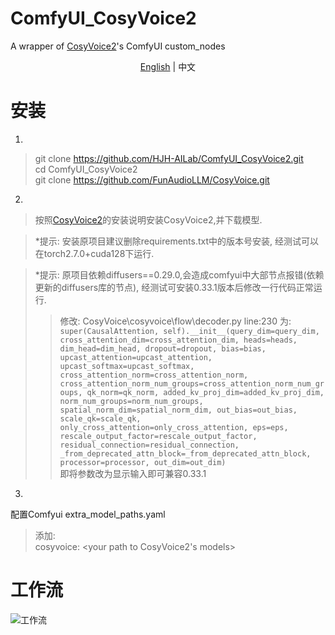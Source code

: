 # ComfyUI_CosyVoice2
A wrapper of [CosyVoice2](https://github.com/FunAudioLLM/CosyVoice/ "CosyVoice2")'s ComfyUI custom_nodes  

<p style="text-align:center;"><a href="README.md">English</a> | <span>中文</span></p>

# 安装
1.   
>git clone <https://github.com/HJH-AILab/ComfyUI_CosyVoice2.git>  
>cd ComfyUI_CosyVoice2  
>git clone <https://github.com/FunAudioLLM/CosyVoice.git>  

2.  
>按照[CosyVoice2](https://github.com/FunAudioLLM/CosyVoice/ "CosyVoice2")的安装说明安装CosyVoice2,并下载模型.  

>*提示: 安装原项目建议删除requirements.txt中的版本号安装, 经测试可以在torch2.7.0+cuda128下运行.  

>*提示: 原项目依赖diffusers==0.29.0,会造成comfyui中大部节点报错(依赖更新的diffusers库的节点), 经测试可安装0.33.1版本后修改一行代码正常运行.  
>>修改: CosyVoice\cosyvoice\flow\decoder.py line:230 为:  
>>``super(CausalAttention, self).__init__(query_dim=query_dim, cross_attention_dim=cross_attention_dim, heads=heads, dim_head=dim_head, dropout=dropout, bias=bias, upcast_attention=upcast_attention, upcast_softmax=upcast_softmax,
                                                    cross_attention_norm=cross_attention_norm, cross_attention_norm_num_groups=cross_attention_norm_num_groups, qk_norm=qk_norm, added_kv_proj_dim=added_kv_proj_dim, norm_num_groups=norm_num_groups,
                                                    spatial_norm_dim=spatial_norm_dim, out_bias=out_bias, scale_qk=scale_qk, only_cross_attention=only_cross_attention, eps=eps, rescale_output_factor=rescale_output_factor, residual_connection=residual_connection,
                                                    _from_deprecated_attn_block=_from_deprecated_attn_block, processor=processor, out_dim=out_dim)``  
>>即将参数改为显示输入即可兼容0.33.1  

3.  
配置Comfyui extra_model_paths.yaml  
>添加:  
>cosyvoice: &lt;your path to CosyVoice2's models>  

# 工作流
![工作流](exsample/workflow.png "workflow")